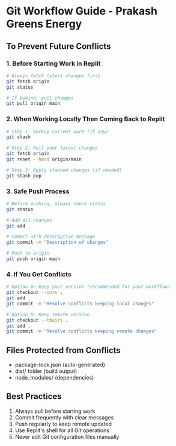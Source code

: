 # Git Workflow Guide - Prakash Greens Energy

## To Prevent Future Conflicts

### 1. Before Starting Work in Replit
```bash
# Always fetch latest changes first
git fetch origin
git status

# If behind, pull changes
git pull origin main
```

### 2. When Working Locally Then Coming Back to Replit
```bash
# Step 1: Backup current work (if any)
git stash

# Step 2: Pull your latest changes
git fetch origin
git reset --hard origin/main

# Step 3: Apply stashed changes (if needed)
git stash pop
```

### 3. Safe Push Process
```bash
# Before pushing, always check status
git status

# Add all changes
git add .

# Commit with descriptive message
git commit -m "Description of changes"

# Push to origin
git push origin main
```

### 4. If You Get Conflicts
```bash
# Option A: Keep your version (recommended for your workflow)
git checkout --ours .
git add .
git commit -m "Resolve conflicts keeping local changes"

# Option B: Keep remote version
git checkout --theirs .
git add .
git commit -m "Resolve conflicts keeping remote changes"
```

## Files Protected from Conflicts
- package-lock.json (auto-generated)
- dist/ folder (build output)
- node_modules/ (dependencies)

## Best Practices
1. Always pull before starting work
2. Commit frequently with clear messages
3. Push regularly to keep remote updated
4. Use Replit's shell for all Git operations
5. Never edit Git configuration files manually